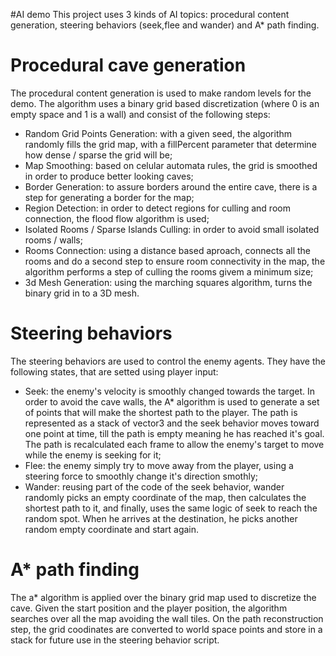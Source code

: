 #AI demo
This project uses 3 kinds of AI topics: procedural content generation, steering behaviors (seek,flee and wander) 
and A* path finding.
# Procedural cave generation
The procedural content generation is used to make random levels for the demo. 
The algorithm uses a binary grid based discretization (where 0 is an empty space and 1 is a wall) 
and consist of the following steps:
- Random Grid Points Generation: with a given seed, the algorithm randomly fills the
grid map, with a fillPercent parameter that determine how dense / sparse the grid will be;
- Map Smoothing: based on celular automata rules, the grid is smoothed in order to produce
better looking caves;
- Border Generation: to assure borders around the entire cave, there is a step for generating a border for the map;
- Region Detection: in order to detect regions for culling and room connection, the flood flow algorithm is used;
- Isolated Rooms / Sparse Islands Culling: in order to avoid small isolated rooms / walls;
- Rooms Connection: using a distance based aproach, connects all the rooms and do a second step to ensure room connectivity
in the map, the algorithm performs a step of culling the rooms givem a minimum size;
- 3d Mesh Generation: using the marching squares algorithm, turns the binary grid in to a 3D mesh.

# Steering behaviors
The steering behaviors are used to control the enemy agents. They have the following states, that are
setted using player input:
- Seek: the enemy's velocity is smoothly changed towards the target. In order to avoid the cave walls,
the A* algorithm is used to generate a set of points that will make the shortest path to the player.
The path is represented as a stack of vector3 and the seek behavior moves toward one point at time, till
the path is empty meaning he has reached it's goal. The path is recalculated each frame to allow the enemy's
target to move while the enemy is seeking for it;
- Flee: the enemy simply try to move away from the player, using a steering force to smoothly change it's direction smothly;
- Wander: reusing part of the code of the seek behavior, wander randomly picks an empty coordinate of the map,
then calculates the shortest path to it, and finally, uses the same logic of seek to reach the random spot. When he
arrives at the destination, he picks another random empty coordinate and start again.

# A* path finding
The a* algorithm is applied over the binary grid map used to discretize the cave. Given the start
position and the player position, the algorithm searches over all the map avoiding the wall tiles.
On the path reconstruction step, the grid coodinates are converted to world space points and store in
a stack for future use in the steering behavior script.